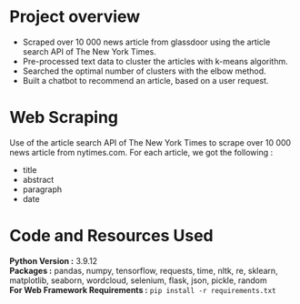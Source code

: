# Project overview

* Scraped over 10 000 news article from glassdoor using the article search API of The New York Times.
* Pre-processed text data to cluster the articles with k-means algorithm. 
* Searched the optimal number of clusters with the elbow method.
* Built a chatbot to recommend an article, based on a user request.

# Web Scraping

Use of the article search API of The New York Times to scrape over 10 000 news article from nytimes.com. 
For each article, we got the following :
*	title
*	abstract
*	paragraph
*	date

# Code and Resources Used 

**Python Version :** 3.9.12                                                                 
**Packages :** pandas, numpy, tensorflow, requests, time, nltk, re, sklearn, matplotlib, seaborn, wordcloud, selenium, flask, json, pickle, random                                
**For Web Framework Requirements :**  ```pip install -r requirements.txt```                               
